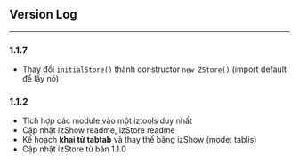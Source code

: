 ## Version Log

---

### 1.1.7

- Thay đổi `initialStore()` thành constructor `new ZStore()` (import default để lấy nó)

### 1.1.2

- Tích hợp các module vào một iztools duy nhất
- Cập nhật izShow readme, izStore readme
- Kế hoạch **khai tử tabtab** và thay thế bằng izShow (mode: tablis)
- Cập nhật izStore từ bản 1.1.0
